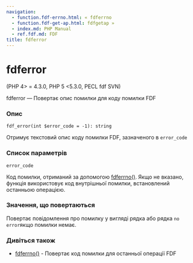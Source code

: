 ```yaml
---
navigation:
  - function.fdf-errno.html: « fdferrno
  - function.fdf-get-ap.html: fdfgetap »
  - index.md: PHP Manual
  - ref.fdf.md: FDF
title: fdferror
---
```

# fdferror

(PHP 4> = 4.3.0, PHP 5 <5.3.0, PECL fdf SVN)

fdferror — Повертає опис помилки для коду помилки FDF

### Опис

```methodsynopsis
fdf_error(int $error_code = -1): string
```

Отримує текстовий опис коду помилки FDF, зазначеного в `error_code`

### Список параметрів

`error_code`

Код помилки, отриманий за допомогою [fdferrno()](function.fdf-errno.html). Якщо не вказано, функція використовує код внутрішньої помилки, встановлений останньою операцією.

### Значення, що повертаються

Повертає повідомлення про помилку у вигляді рядка або рядка `no error`якщо помилки немає.

### Дивіться також

-   [fdferrno()](function.fdf-errno.html) - Повертає код помилки для останньої операції FDF
